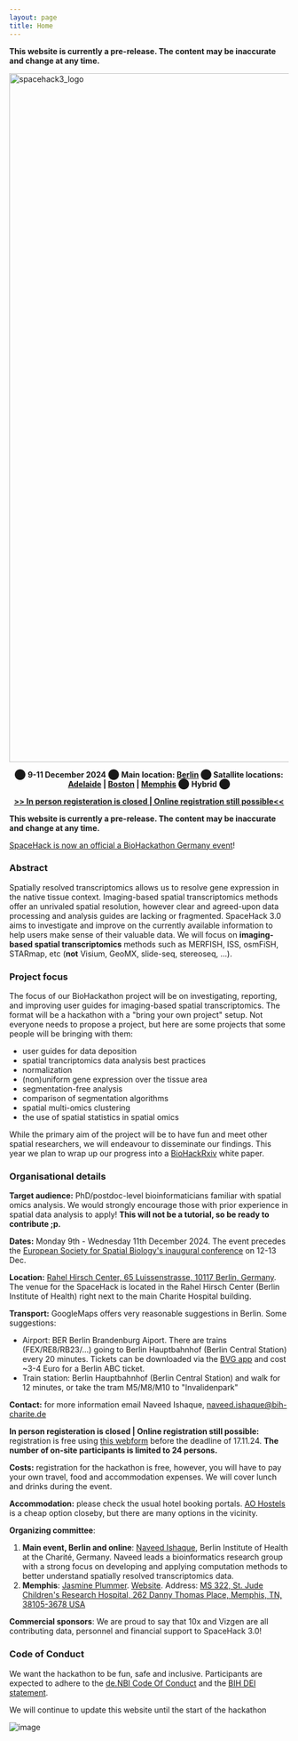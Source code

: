 ```yaml
---
layout: page
title: Home
---
```


<b>This website is currently a pre-release. The content may be inaccurate and change at any time.</b>

<img width="1239" alt="spacehack3_logo" src="https://github.com/user-attachments/assets/217a34ca-40d0-4d64-a73f-016e21c76a1a">

<p align="center">
⬤ <b> 9-11 December 2024</b> ⬤ <b>Main location: <a href="https://www.google.com/maps/place/Luisenstra%C3%9Fe+65,+10115+Berlin/@52.526864,13.376844,16z/data=!3m1!4b1!4m6!3m5!1s0x47a851ead44e366b:0xa6f8722630c14a29!8m2!3d52.526864!4d13.3794189!16s%2Fg%2F11c26_hb91?entry=ttu&g_ep=EgoyMDI0MDkwOS4wIKXMDSoASAFQAw%3D%3D">Berlin</a>  ⬤ Satallite locations: <a href="https://www.google.com/maps/place/Adelaide+Health+and+Medical+Sciences+building+-+The+University+of+Adelaide/@-34.9216069,138.5885076,17z/data=!3m1!4b1!4m6!3m5!1s0x6ab0cf2f0a156467:0x26c9e3b805c2ba91!8m2!3d-34.9216069!4d138.5910825!16s%2Fg%2F11c38jy23f?entry=ttu&g_ep=EgoyMDI0MTAwMi4xIKXMDSoASAFQAw%3D%3D">Adelaide</a> | <a href="https://www.google.com/maps/place/330+Brookline+Ave,+Boston,+MA+02115,+USA/@42.3397406,-71.1069138,17.23z/data=!4m6!3m5!1s0x89e3798ce72f0c05:0x6e5c764074215c8d!8m2!3d42.3398176!4d-71.1044652!16s%2Fg%2F11c2dzbql6?entry=ttu&g_ep=EgoyMDI0MTAwMi4xIKXMDSoASAFQAw%3D%3D">Boston</a> | <a href="https://www.google.com/maps/place/262+Danny+Thomas+Pl,+Memphis,+TN+38105,+USA/@35.1529335,-90.0457645,17z/data=!3m1!4b1!4m6!3m5!1s0x87d57fa69ea48bd1:0x5fb5b3586b2af13a!8m2!3d35.1529335!4d-90.0431896!16s%2Fg%2F11ldvhnn3g?entry=ttu&g_ep=EgoyMDI0MTAwMi4xIKXMDSoASAFQAw%3D%3D">Memphis</a></b> ⬤ <b>Hybrid</b> ⬤
</p>
<p align="center">
  <b><a href="https://forms.gle/9sR4oj9eriu9A3nc7">>> In person registeration is closed | Online registration still possible<<</a></b>
</p>

<b>This website is currently a pre-release. The content may be inaccurate and change at any time.</b>

[SpaceHack is now an official a BioHackathon Germany event](https://www.denbi.de/de-nbi-events/1678-biohackathon-germany-3)!

### Abstract

Spatially resolved transcriptomics allows us to resolve gene expression in the native tissue context. Imaging-based spatial transcriptomics methods offer an unrivaled spatial resolution, however clear and agreed-upon data processing and analysis guides are lacking or fragmented. SpaceHack 3.0 aims to investigate and improve on the currently available information to help users make sense of their valuable data. We will focus on **imaging-based spatial transcriptomics** methods such as MERFISH, ISS, osmFiSH, STARmap, etc (**not** Visium, GeoMX, slide-seq, stereoseq, ...).

### Project focus

The focus of our BioHackathon project will be on investigating, reporting, and improving user guides for imaging-based spatial transcriptomics. The format will be a hackathon with a "bring your own project" setup. Not everyone needs to propose a project, but here are some projects that some people will be bringing with them:

 - user guides for data deposition
 - spatial trancriptomics data analysis best practices
 - normalization
 - (non)uniform gene expression over the tissue area 
 - segmentation-free analysis
 - comparison of segmentation algorithms
 - spatial multi-omics clustering
 - the use of spatial statistics in spatial omics

While the primary aim of the project will be to have fun and meet other spatial researchers, we will endeavour to disseminate our findings. This year we plan to wrap up our progress into a [BioHackRxiv](https://osf.io/preprints/biohackrxiv) white paper.

### Organisational details

**Target audience:** PhD/postdoc-level bioinformaticians familiar with spatial omics analysis. We would strongly encourage those with prior experience in spatial data analysis to apply! **This will not be a tutorial, so be ready to contribute ;p.**

**Dates:** Monday 9th - Wednesday 11th December 2024. The event precedes the [European Society for Spatial Biology's inaugural conference](https://spatialbiologysociety.eu/) on 12-13 Dec. 

**Location:** [Rahel Hirsch Center, 65 Luissenstrasse, 10117 Berlin, Germany](https://www.google.com/maps/place/Luisenstra%C3%9Fe+65,+10115+Berlin/@52.526864,13.376844,16z/data=!3m1!4b1!4m6!3m5!1s0x47a851ead44e366b:0xa6f8722630c14a29!8m2!3d52.526864!4d13.3794189!16s%2Fg%2F11c26_hb91?entry=ttu&g_ep=EgoyMDI0MDkwOS4wIKXMDSoASAFQAw%3D%3D). The venue for the SpaceHack is located in the Rahel Hirsch Center (Berlin Institute of Health) right next to the main Charite Hospital building.

**Transport:** GoogleMaps offers very reasonable suggestions in Berlin. Some suggestions: 
 - Airport: BER Berlin Brandenburg Aiport. There are trains (FEX/RE8/RB23/...) going to Berlin Hauptbahnhof (Berlin Central Station) every 20 minutes. Tickets can be downloaded via the [BVG app](https://www.bvg.de/de/abos-und-tickets/alle-apps/fahrinfo-app) and cost ~3-4 Euro for a Berlin ABC ticket.
 - Train station: Berlin Hauptbahnhof (Berlin Central Station) and walk for 12 minutes, or take the tram M5/M8/M10 to "Invalidenpark"

**Contact:** for more information email Naveed Ishaque, [naveed.ishaque@bih-charite.de](mailto:naveed.ishaque@bih-charite.de)

**In person registeration is closed | Online registration still possible:** registration is free using [this webform](https://forms.gle/9sR4oj9eriu9A3nc7) before the deadline of 17.11.24. **The number of on-site participants is limited to 24 persons.** 

**Costs:** registration for the hackathon is free, however, you will have to pay your own travel, food and accommodation expenses. We will cover lunch and drinks during the event.

**Accommodation:** please check the usual hotel booking portals. [AO Hostels](https://www.aohostels.com/de/berlin/berlin-hauptbahnhof/) is a cheap option closeby, but there are many options in the vicinity.

**Organizing committee**: 
1.	**Main event, Berlin and online**: [Naveed Ishaque](mailto:naveed.ishaque@bih-charite.de), Berlin Institute of Health at the Charité, Germany. Naveed leads a bioinformatics research group with a strong focus on developing and applying computation methods to better understand spatially resolved transcriptomics data.
2.	**Memphis**: [Jasmine Plummer](mailto:jasmine.plummer@stjude.org). [Website](https://www.stjude.org/research/labs/plummer-lab.html). Address: [MS 322, St. Jude Children's Research Hospital, 262 Danny Thomas Place, Memphis, TN, 38105-3678 USA](https://www.google.com/maps/place/262+Danny+Thomas+Pl,+Memphis,+TN+38105,+USA/@35.1529335,-90.0457645,17z/data=!3m1!4b1!4m6!3m5!1s0x87d57fa69ea48bd1:0x5fb5b3586b2af13a!8m2!3d35.1529335!4d-90.0431896!16s%2Fg%2F11ldvhnn3g?entry=ttu&g_ep=EgoyMDI0MTAwMi4xIKXMDSoASAFQAw%3D%3D)

**Commercial sponsors**: We are proud to say that 10x and Vizgen are all contributing data, personnel and financial support to SpaceHack 3.0!

### Code of Conduct
We want the hackathon to be fun, safe and inclusive. Participants are expected to adhere to the [de.NBI Code Of Conduct](https://www.denbi.de/code-of-conduct) and the [BIH DEI statement](https://www.bihealth.org/en/about-us/gutes-miteinander/mission-statement).

We will continue to update this website until the start of the hackathon

![image](https://github.com/user-attachments/assets/3ef9eda9-185c-48d9-bda6-bc9a19b444e8)


